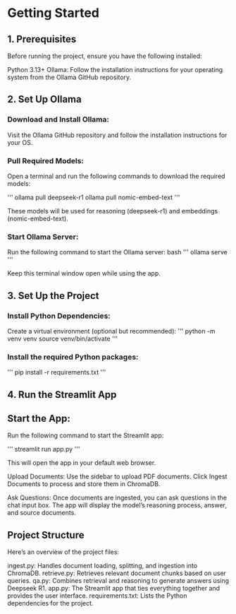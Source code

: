 # Getting Started

## 1. Prerequisites

Before running the project, ensure you have the following installed:

Python 3.13+
Ollama: Follow the installation instructions for your operating system from the Ollama GitHub repository.

## 2. Set Up Ollama

### Download and Install Ollama:
Visit the Ollama GitHub repository and follow the installation instructions for your OS.

### Pull Required Models:
Open a terminal and run the following commands to download the required models:

'''
ollama pull deepseek-r1
ollama pull nomic-embed-text
'''

These models will be used for reasoning (deepseek-r1) and embeddings (nomic-embed-text).

### Start Ollama Server:
Run the following command to start the Ollama server:
bash
'''
ollama serve
'''

Keep this terminal window open while using the app.

## 3. Set Up the Project

### Install Python Dependencies:
Create a virtual environment (optional but recommended):
'''
python -m venv venv
source venv/bin/activate
'''

### Install the required Python packages:

'''
pip install -r requirements.txt
'''

## 4. Run the Streamlit App

## Start the App:
Run the following command to start the Streamlit app:

'''
streamlit run app.py
'''

This will open the app in your default web browser.

Upload Documents:
Use the sidebar to upload PDF documents. Click Ingest Documents to process and store them in ChromaDB.

Ask Questions:
Once documents are ingested, you can ask questions in the chat input box. The app will display the model’s reasoning process, answer, and source documents.

## Project Structure

Here’s an overview of the project files:

ingest.py: Handles document loading, splitting, and ingestion into ChromaDB.
retrieve.py: Retrieves relevant document chunks based on user queries.
qa.py: Combines retrieval and reasoning to generate answers using Deepseek R1.
app.py: The Streamlit app that ties everything together and provides the user interface.
requirements.txt: Lists the Python dependencies for the project.
